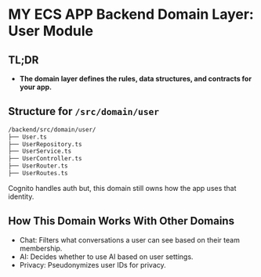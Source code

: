 # MY ECS APP Backend Domain Layer: User Module

## TL;DR

* **The domain layer defines the rules, data structures, and contracts for your app.**

## Structure for `/src/domain/user`

```bash
/backend/src/domain/user/
├── User.ts
├── UserRepository.ts
├── UserService.ts
├── UserController.ts
├── UserRouter.ts
├── UserRoutes.ts
```
Cognito handles auth but, this domain still owns how the app uses that identity.

## How This Domain Works With Other Domains

- Chat: Filters what conversations a user can see based on their team membership.
- AI: Decides whether to use AI based on user settings.
- Privacy: Pseudonymizes user IDs for privacy.